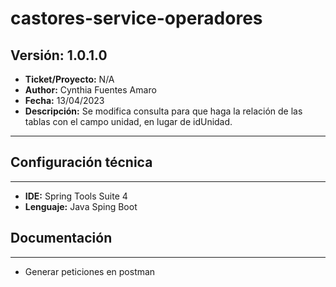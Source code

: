 # castores-service-operadores

## Versión: 1.0.1.0
- __Ticket/Proyecto:__ N/A
- __Author:__ Cynthia Fuentes Amaro
- __Fecha:__ 13/04/2023
- __Descripción:__ Se modifica consulta para que haga la relación de las tablas con el campo unidad, en lugar de idUnidad.
--------

## Configuración técnica
-------------
- __IDE:__ Spring Tools Suite 4
- __Lenguaje:__ Java Sping Boot

## Documentación
-------------
- Generar peticiones en postman
